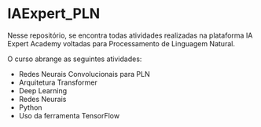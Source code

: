 # IAExpert_PLN
Nesse repositório, se encontra todas atividades realizadas na plataforma IA Expert Academy voltadas para Processamento de Linguagem Natural.


O curso abrange as seguintes atividades:
* Redes Neurais Convolucionais para PLN
* Arquitetura Transformer
* Deep Learning
* Redes Neurais
* Python
* Uso da ferramenta TensorFlow

